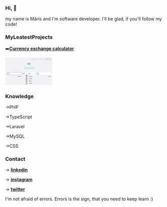 ### Hi, 👋

my name is Māris and I'm software developer. I'll be glad, if you'll follow my code!

### MyLeatestProjects


:arrow_right:[**Currency exchange calculator**](https://github.com/mrusins/Currency_exchange)

[![image calc](https://github.com/mrusins/Currency_exchange/blob/master/public/img/redme_s.png)](https://github.com/mrusins/Currency_exchange)

### Knowledge

->PHP

->TypeScript

->Laravel

->MySQL

->CSS

### Contact


-> [**linkedin**](https://linkedin.com/in/maris-rusins/)

-> [**instagram**](https://instagram.com/mrusins/)

-> [**twitter**](https://twitter.com/mrusins)



I'm not afraid of errors. Errors is the sign, that you need to keep learn :)

